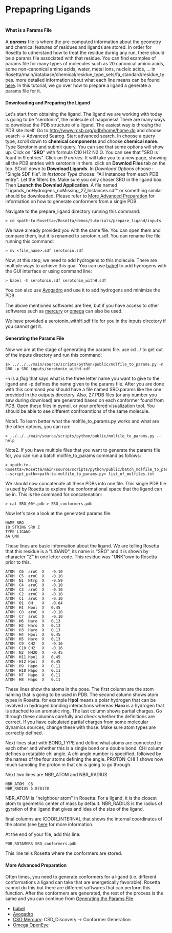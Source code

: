 # Prepapring Ligands

#
#### What is a Params File

A *__params__* file is where the pre-computed information about the geometry and chemical features of residues and ligands are stored. In order for Rosetta to udnerstand how to treat the residue during any run, there should be a params file associated with that residue. You can find examples of params file for many types of molecules such as 20 canonical amino acids, some non-canonical amino acids, water, metal ions, nucleic acids, ... in Rosetta/main/database/chemical/residue_type_sets/fa_standard/residue_types. more detailed information about what each line means can be found [here](https://www.rosettacommons.org/docs/latest/rosetta_basics/file_types/Residue-Params-file). In this tutorial, we go over how to prepare a ligand a generate a params file for it.

#### Downloading and Preparing the Ligand

Let's start from obtaining the ligand. The ligand we are working with today is going to be "serotonin", the molecule of happiness! There are many ways to download the PDB structure of a ligand. The easiest way is throuhg the PDB site itself. Go to http://www.rcsb.org/pdb/home/home.do and choose search -> Advanced Searcg. Start advanced search. In choose a query type, scroll down to **chemical components** and choose **chemical name**. Type Serotonin and submit query. You can see that some options will show up. Click on "__SRO__" with formula C10 H12 N2 O. You can see that "SRO is founf in 9 entries". Click on _9 entries_. It will take you to a new page, showing all the PDB entries with serotonin in them. click on __Downlod Files__ tab on the top. SCroll down to __Download Ligands__. In *Download Options* choose : "Single SDF file". In *Instance Type* choose: "All instances from each PDB entry". Let the filters be. Make sure you only choser SRO in the ligand box. Then **Launch the Downlad Application**. A file named "Ligands_noHydrogens_noMissing_27_Instances.sdf" or something similar should be downloaded. Please refer to [More Advanced Preparation](#More-Advanced-Preparation) for information on how to generate conformers from a single PDB.

Navigate to the prepare_ligand directory running this command:
```
> cd <path-to-Rosetta>/Rosetta/demos/tutorials/prepare_ligand/inputs
```
We have already provided you with the same file. You can open them and compare them, but it is renamed to serotonin.sdf. You can rename the file running this command:

```
> mv <file_name>.sdf serotonin.sdf
```

Now, at this step, we need to add hydrogens to this molecule. There are multiple ways to achieve this goal. You can use [babel](http://openbabel.org/wiki/Main_Page) to add hydrogens with the GUI interface or using command line:
```
> babel -h serotonin.sdf serotonin_withH.sdf
```
You can also use [Avogadro](http://avogadro.cc/wiki/Main_Page) and use it to add hydrogens and minimize the PDB.

The above mentioned softwares are free, but if you have access to other softwares such as [mercury](https://www.ccdc.cam.ac.uk/solutions/csd-system/components/mercury/) or [omega](http://www.eyesopen.com/omega) can also be used.

We have provided a serotonin_withH.sdf file for you in the inputs directory if you cannot get it. 

#### Generating the Params File
Now we are at the stage of generating the params file. use cd ../ to get out of the inputs directory and run this command:
```
$> ../../../main/source/scripts/python/public/molfile_to_params.py -n SRO -p SRO inputs/serotonin_withH.sdf
```
-n is a _flag_ that says what is the three letter name you want to give to the ligand and -p defines the name given to the params file. After you are done with this command you should have a file named SRO.params like the one provided in the outputs directory. Also, 27 PDB files (or any number you saw during download) are generated based on each conformer found from PDB. Open these files in pymol, or your prefered visualization tool. You should be able to see different confroamtions of the same molecule.

Note1. To learn better what the molfile_to_params.py works and what are the other options, you can run:
```
> ../../../main/source/scripts/python/public/molfile_to_params.py --help
```
Note2. If you have multiple files that you want to generate the params file for, you can run a batch molfile_to_params command as follows:
```
> <path-to-Rosetta>/Rosetta/main/source/scripts/python/public/batch_molfile_to_params.py --script_path=<path-to-molfile_to_params.py> list_of_molfiles.txt
```
We should now concatenate all these PDBs into one file. This single PDB file is used by Rosetta to explore the conformational space that the ligand can be in. This is the command for concatenation:
```
> cat SRO_00*.pdb > SRO_conformers.pdb
```
Now let's take a look at the generated params file:
```
NAME SRO
IO_STRING SRO Z
TYPE LIGAND
AA UNK
```
These lines are basic information about the ligand. We are telling Rosetta that this residue is a "LIGAND", its name is "SRO" and it is shown by character "Z" in one letter code. This residue was "UNK"own to Rosetta prior to this.
```
ATOM  C6  aroC  X   -0.10
ATOM  C5  aroC  X   -0.10
ATOM  N1  Ntrp  X   -0.59
ATOM  C4  aroC  X   -0.10
ATOM  C3  aroC  X   -0.10
ATOM  C2  aroC  X   -0.10
ATOM  C1  aroC  X   -0.10
ATOM  O1  OH    X   -0.64
ATOM  H1  Hpol  X   0.45
ATOM  C8  aroC  X   -0.10
ATOM  C7  aroC  X   -0.10
ATOM  H6  Haro  X   0.13
ATOM  H2  Haro  X   0.13
ATOM  H3  Haro  X   0.13
ATOM  H4  Hpol  X   0.45
ATOM  H5  Haro  X   0.13
ATOM  C9  CH2   X   -0.16
ATOM  C10 CH2   X   -0.16
ATOM  N2  NH2O  X   -0.45
ATOM  H11 Hpol  X   0.45
ATOM  H12 Hpol  X   0.45
ATOM  H9  Hapo  X   0.11
ATOM  H10 Hapo  X   0.11
ATOM  H7  Hapo  X   0.11
ATOM  H8  Hapo  X   0.11
```
These lines show the atoms in the pose. The first column are the atom naming that is going to be used in PDB. The second column shows atom types in Rosetta. for example **Hpol** means a polar hydrogen that can be involved in hydrogen bonding interactions whereas **Haro** is a hydrogen that is attached to an aromatic ring. The last column shows partial charges. Go through these columns carefully and check whether the definitions are correct. If you have calculated partial charges from some molecular dynamics sources, change these with those. Make sure atom types are correctly defined.

Next lines start with BOND_TYPE and define what atoms are connected to each other and whether this is a single bond or a double bond. CHI column defines a rotatable chi angle. A chi angle number is specified, followed by the names of the four atoms defining the angle. PROTON_CHI 1 shows how much samoling the proton in that chi is going to go through.

Next two lines are NBR_ATOM and NBR_RADIUS
```
NBR_ATOM  C6
NBR_RADIUS 5.878178
```
NBR_ATOM is "neighbour atom" in Rosetta. For a ligand, it is the closest atom to geometric center of mass by default. NBR_RADIUS is the radius of gyration of the ligand that gives and idea of the size of the ligand.

final columns are ICOOR_INTERNAL that shows the internal coordinates of the atoms (see [here](https://www.rosettacommons.org/docs/latest/rosetta_basics/file_types/Residue-Params-file) for more information.

At the end of your file, add this line:
```
PDB_ROTAMERS SRO_conformers.pdb
```
This line tells Rosetta where the conformers are stored.

#### More Advanced Preparation
Often times, you need to generate conformers for a ligand (i.e. different conformations a ligand can take that are energetically favorable). Rosetta cannot do this but there are different softwares that can perform this function. After the conformers are generated, the rest of the process is the same and you can continue from [Generating the Params File](#Generating-the-Params-File).

-   [babel](http://open-babel.readthedocs.io/en/latest/3DStructureGen/multipleconformers.html)
-   [Avogadro](http://manual.avogadro.cc/content/7-optimizing-geometry/2-conformers.html)
-   [CSD Mercury](https://www.ccdc.cam.ac.uk/solutions/csd-system/components/mercury/): CSD_Discovery -> Conformer Generation
-   [Omega OpenEye](https://docs.eyesopen.com/omega/usage.html)







